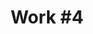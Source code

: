 ---
id_key: '10'
image: image_00037.jpg
thumbnail: thumb_image_00037.jpg
title: 'Work #4  '
dimensions: '200 × 250  '
medium: Acrylic on canvas
work-year: '1980'
artist: Kaitlyn Foti  
notes: 'yearning soon becomes manipulated

'
galleries: apple
permalink: "/new/10.html"
layout: single-work
---